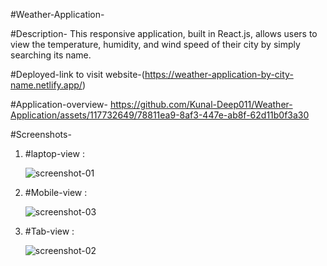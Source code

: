 #Weather-Application-

#Description-
This responsive application, built in React.js, allows users to view the temperature, humidity, and wind speed of their city by simply searching its name.

#Deployed-link to visit website-(https://weather-application-by-city-name.netlify.app/)

#Application-overview-
      https://github.com/Kunal-Deep011/Weather-Application/assets/117732649/78811ea9-8af3-447e-ab8f-62d11b0f3a30

#Screenshots-
  1) #laptop-view :
   
     ![screenshot-01](https://github.com/Kunal-Deep011/Weather-Application/assets/117732649/aba33a5c-c566-4182-8bba-236221b211a0)
     
  3) #Mobile-view :
     
     ![screenshot-03](https://github.com/Kunal-Deep011/Weather-Application/assets/117732649/b061039d-ab1e-4a8c-ab59-6d98815e6bb9)
     
  5) #Tab-view :
     
     ![screenshot-02](https://github.com/Kunal-Deep011/Weather-Application/assets/117732649/2b661e3d-9caf-4c23-b59b-f957db85c999)
